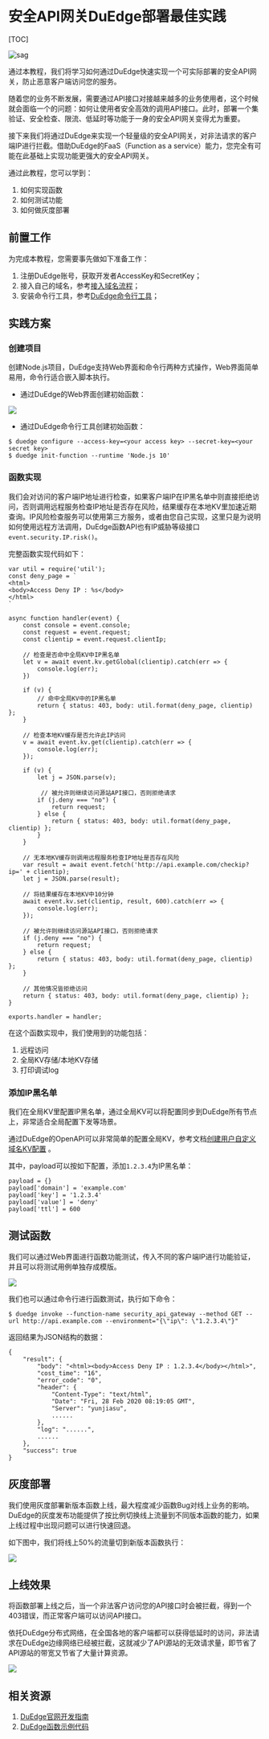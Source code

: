 # 安全API网关DuEdge部署最佳实践

[TOC]

![sag](media/sagw-1.png)

通过本教程，我们将学习如何通过DuEdge快速实现一个可实际部署的安全API网关，防止恶意客户端访问您的服务。

随着您的业务不断发展，需要通过API接口对接越来越多的业务使用者，这个时候就会面临一个的问题：如何让使用者安全高效的调用API接口。此时，部署一个集验证、安全检查、限流、低延时等功能于一身的安全API网关变得尤为重要。

接下来我们将通过DuEdge来实现一个轻量级的安全API网关，对非法请求的客户端IP进行拦截。借助DuEdge的FaaS（Function as a service）能力，您完全有可能在此基础上实现功能更强大的安全API网关。

通过此教程，您可以学到：

1. 如何实现函数
2. 如何测试功能
3. 如何做灰度部署


## 前置工作

为完成本教程，您需要事先做如下准备工作：

1. 注册DuEdge账号，获取开发者AccessKey和SecretKey；
2. 接入自己的域名，参考[接入域名流程](https://duedge.baidu.com/help/doc.html#/4_kuaisurumen/2_jieruyuming.md)；
3. 安装命令行工具，参考[DuEdge命令行工具](https://duedge.baidu.com/help/doc.html#/7_kaifazhinan/12_minglinghang/minglinghang.md)；


## 实践方案

### 创建项目

创建Node.js项目，DuEdge支持Web界面和命令行两种方式操作，Web界面简单易用，命令行适合嵌入脚本执行。

* 通过DuEdge的Web界面创建初始函数：

![](media/15827905819419.png)

* 通过DuEdge命令行工具创建初始函数：

```
$ duedge configure --access-key=<your access key> --secret-key=<your secret key>
$ duedge init-function --runtime 'Node.js 10'
```

### 函数实现

我们会对访问的客户端IP地址进行检查，如果客户端IP在IP黑名单中则直接拒绝访问，否则调用远程服务检查IP地址是否存在风险，结果缓存在本地KV里加速近期查询。IP风险检查服务可以使用第三方服务，或者由您自己实现，这里只是为说明如何使用远程方法调用，DuEdge函数API也有IP威胁等级接口`event.security.IP.risk()`。

完整函数实现代码如下：

```
var util = require('util');
const deny_page = `
<html>
<body>Access Deny IP : %s</body>
</html>
`

async function handler(event) {
    const console = event.console;
    const request = event.request;
    const clientip = event.request.clientIp;

    // 检查是否命中全局KV中IP黑名单
    let v = await event.kv.getGlobal(clientip).catch(err => {
        console.log(err);
    })

    if (v) {
        // 命中全局KV中的IP黑名单
        return { status: 403, body: util.format(deny_page, clientip) };
    }

    // 检查本地KV缓存是否允许此IP访问
    v = await event.kv.get(clientip).catch(err => {
        console.log(err);
    });

    if (v) {
        let j = JSON.parse(v);

	     // 被允许则继续访问源站API接口，否则拒绝请求
        if (j.deny === "no") {
            return request;
        } else {
            return { status: 403, body: util.format(deny_page, clientip) };
        }  
    }
	    
    // 无本地KV缓存则调用远程服务检查IP地址是否存在风险
    var result = await event.fetch('http://api.example.com/checkip?ip=' + clientip);
    let j = JSON.parse(result);

    // 将结果缓存在本地KV中10分钟
    await event.kv.set(clientip, result, 600).catch(err => {
	    console.log(err);
    });

    // 被允许则继续访问源站API接口，否则拒绝请求
    if (j.deny === "no") {
        return request;
    } else {
        return { status: 403, body: util.format(deny_page, clientip) };
    }

    // 其他情况皆拒绝访问
    return { status: 403, body: util.format(deny_page, clientip) };
}

exports.handler = handler;
```

在这个函数实现中，我们使用到的功能包括：

1. 远程访问
2. 全局KV存储/本地KV存储
3. 打印调试log

### 添加IP黑名单

我们在全局KV里配置IP黑名单，通过全局KV可以将配置同步到DuEdge所有节点上，非常适合全局配置下发等场景。

通过DuEdge的OpenAPI可以非常简单的配置全局KV，参考文档[创建用户自定义域名KV配置](https://duedge.baidu.com/help/doc.html#/7_kaifazhinan/11_APIcankao/9_KVpeizhixiangguan/9.1_chuangjianyonghuzidingyiyumingkvpeizhi.md) 。

其中，payload可以按如下配置，添加`1.2.3.4`为IP黑名单：

```
payload = {}
payload['domain'] = 'example.com'
payload['key'] = '1.2.3.4'
payload['value'] = 'deny'
payload['ttl'] = 600
```

## 测试函数

我们可以通过Web界面进行函数功能测试，传入不同的客户端IP进行功能验证，并且可以将测试用例单独存成模版。

![](media/15828820663507.jpg)

我们也可以通过命令行进行函数测试，执行如下命令：

```
$ duedge invoke --function-name security_api_gateway --method GET --url http://api.example.com --environment="{\"ip\": \"1.2.3.4\"}"
```

返回结果为JSON结构的数据：

```
{
    "result": {
        "body": "<html><body>Access Deny IP : 1.2.3.4</body></html>",
        "cost_time": "16",
        "error_code": "0",
        "header": {
            "Content-Type": "text/html",
            "Date": "Fri, 28 Feb 2020 08:19:05 GMT",
            "Server": "yunjiasu",
            ......
        },
        "log": "......",
        ......
    },
    "success": true
}
```

## 灰度部署

我们使用灰度部署新版本函数上线，最大程度减少函数Bug对线上业务的影响。DuEdge的灰度发布功能提供了按比例切换线上流量到不同版本函数的能力，如果上线过程中出现问题可以进行快速回退。

如下图中，我们将线上50%的流量切到新版本函数执行：

![](media/15828755610254.png)


## 上线效果

将函数部署上线之后，当一个非法客户访问您的API接口时会被拦截，得到一个403错误，而正常客户端可以访问API接口。

依托DuEdge分布式网络，在全国各地的客户端都可以获得低延时的访问，非法请求在DuEdge边缘网络已经被拦截，这就减少了API源站的无效请求量，即节省了API源站的带宽又节省了大量计算资源。

![](media/15828793730283.png)

## 相关资源

1. [DuEdge官网开发指南](https://duedge.baidu.com/help/doc.html#/1_chanpinjieshao/1_DuEdgepingtaijieshao.md)
2. [DuEdge函数示例代码](https://github.com/baidu/duedge-recipes)

